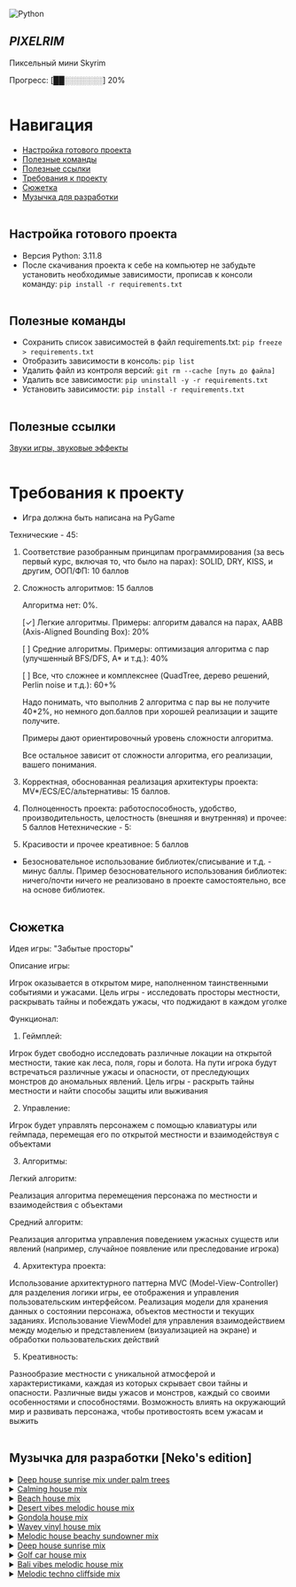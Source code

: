 ![Python](https://img.shields.io/badge/-Python-05122A?style=flat&logo=python)&nbsp;

## *PIXELRIM*
Пиксельный мини Skyrim

Прогресс: [██░░░░░░░] 20%
<br /> <br />


# Навигация
 - [Настройка готового проекта](#setting_up_a_project)
 - [Полезные команды](#useful_commands)
 - [Полезные ссылки](#useful_urls)
 - [Требования к проекту](#project_requirements)
 - [Сюжетка](#plot)
 - [Музычка для разработки](#nekos_music)
<br /> <br />


<a name="setting_up_a_project"></a> 
## Настройка готового проекта
 - Версия Python: 3.11.8
 - После скачивания проекта к себе на компьютер не забудьте установить необходимые зависимости, прописав к консоли команду:  `pip install -r requirements.txt`
<br /> <br />


<a name="useful_commands"></a> 
## Полезные команды
 - Сохранить список зависимостей в файл requirements.txt: `pip freeze > requirements.txt`
 - Отобразить зависимости в консоль: `pip list`
 - Удалить файл из контроля версий: `git rm --cache [путь до файла]`
 - Удалить все зависимости: `pip uninstall -y -r requirements.txt`
 - Установить зависимости: `pip install -r requirements.txt`
<br /> <br />


<a name="useful_urls"></a> 
## Полезные ссылки
[Звуки игры, звуковые эффекты](https://pixabay.com/ru/sound-effects/search/%d0%b7%d0%b2%d1%83%d0%ba%d0%b8%20%d0%b8%d0%b3%d1%80%d1%8b/?pagi=9)
<br /> <br />


<a name="project_requirements"></a> 
# Требования к проекту
- Игра должна быть написана на PyGame

Технические - 45:
1) Соответствие разобранным принципам программирования (за весь первый курс, включая то, что было на парах): SOLID, DRY, KISS, и другим, ООП/ФП: 10 баллов
2) Сложность алгоритмов: 15 баллов


    Алгоритма нет: 0%.

    [✓] Легкие алгоритмы. Примеры: алгоритм давался на парах, AABB (Axis-Aligned Bounding Box): 20%

    [ ] Средние алгоритмы. Примеры: оптимизация алгоритма с пар (улучшенный BFS/DFS, A* и т.д.): 40%

    [ ] Все, что сложнее и комплекснее (QuadTree, дерево решений, Perlin noise и т.д.): 60+%

    Надо понимать, что выполнив 2 алгоритма с пар вы не получите 40*2%, но немного доп.баллов при хорошей реализации и защите получите.

    Примеры дают ориентировочный уровень сложности алгоритма.

    Все остальное зависит от сложности алгоритма, его реализации, вашего понимания.

3) Корректная, обоснованная реализация архитектуры проекта: MV*/ECS/EC/альтернативы: 15 баллов.
4) Полноценность проекта: работоспособность, удобство, производительность, целостность (внешняя и внутренняя) и прочее: 5 баллов
Нетехнические - 5:

1) Красивости и прочее креативное: 5 баллов

- Безосновательное использование библиотек/списывание и т.д. - минус баллы. Пример безосновательного использования библиотек: ничего/почти ничего не реализовано в проекте самостоятельно, все на основе библиотек.
<br /> <br />


<a name="plot"></a>
## Сюжетка
Идея игры: "Забытые просторы"

Описание игры: 

Игрок оказывается в открытом мире, наполненном таинственными событиями и ужасами. Цель игры - исследовать просторы местности, раскрывать тайны и побеждать ужасы, что поджидают в каждом уголке

Функционал:

1. Геймплей:

Игрок будет свободно исследовать различные локации на открытой местности, такие как леса, поля, горы и болота.
На пути игрока будут встречаться различные ужасы и опасности, от преследующих монстров до аномальных явлений.
Цель игры - раскрыть тайны местности и найти способы защиты или выживания

2. Управление:

Игрок будет управлять персонажем с помощью клавиатуры или геймпада, перемещая его по открытой местности и взаимодействуя с объектами

3. Алгоритмы:

Легкий алгоритм: 

Реализация алгоритма перемещения персонажа по местности и взаимодействия с объектами

Средний алгоритм: 

Реализация алгоритма управления поведением ужасных существ или явлений (например, случайное появление или преследование игрока)

4. Архитектура проекта:

Использование архитектурного паттерна MVC (Model-View-Controller) для разделения логики игры, ее отображения и управления пользовательским интерфейсом.
Реализация модели для хранения данных о состоянии персонажа, объектов местности и текущих заданиях.
Использование ViewModel для управления взаимодействием между моделью и представлением (визуализацией на экране) и обработки пользовательских действий

5. Креативность:

Разнообразие местности с уникальной атмосферой и характеристиками, каждая из которых скрывает свои тайны и опасности.
Различные виды ужасов и монстров, каждый со своими особенностями и способностями.
Возможность влиять на окружающий мир и развивать персонажа, чтобы противостоять всем ужасам и выжить
<br /> <br />


<a name="nekos_music"></a>
## Музычка для разработки [Neko's edition]
<details>
  <summary>
    <a href='https://www.youtube.com/watch?v=sD-FEPismf4'>Deep house sunrise mix under palm trees</a>
  </summary>
  <img src='data_for_readme/deep_house_sunrise_mix_under_palm_trees.png'></img>
</details>

<details>
  <summary>
    <a href='https://www.youtube.com/watch?v=ZpK0UqP7T-g'>Calming house mix</a>
  </summary>
  <img src='data_for_readme/calming_house_mix.png'></img>
</details>

<details>
  <summary>
    <a href='https://www.youtube.com/watch?v=G-ZtNK8IVAU'>Beach house mix</a>
  </summary>
  <img src='data_for_readme/beach_house_mix.png'></img>
</details>

<details>
  <summary>
    <a href='https://www.youtube.com/watch?v=c_hO_fjmMnk'>Desert vibes melodic house mix</a>
  </summary>
  <img src='data_for_readme/desert_vibes_melodic_house_mix.png'></img>
</details>

<details>
  <summary>
    <a href='https://www.youtube.com/watch?v=tyZqw_UuiF0'>Gondola house mix</a>
  </summary>
  <img src='data_for_readme/gondola_house_mix.png'></img>
</details>

<details>
  <summary>
    <a href='https://www.youtube.com/watch?v=dSZRLMcml8k'>Wavey vinyl house mix</a>
  </summary>
  <img src='data_for_readme/wavey_vinyl_house_mix.png'></img>
</details>

<details>
  <summary>
    <a href='https://www.youtube.com/watch?v=ujLBD9pFPtY'>Melodic house beachy sundowner mix</a>
  </summary>
  <img src='data_for_readme/melodic_house_beachy_sundowner_mix.png'></img>
</details>

<details>
  <summary>
    <a href='https://www.youtube.com/watch?v=ujLBD9pFPtY'>Deep house sunrise mix</a>
  </summary>
  <img src='data_for_readme/deep_house_sunrise_mix.png'></img>
</details>

<details>
  <summary>
    <a href='https://www.youtube.com/watch?v=k91a5HNwoAw'>Golf car house mix</a>
  </summary>
  <img src='data_for_readme/golf_car_house_mix.png'></img>
</details>

<details>
  <summary>
    <a href='https://www.youtube.com/watch?v=vgd-95t-jR4'>Bali vibes melodic house mix</a>
  </summary>
  <img src='data_for_readme/bali_vibes_melodic_house_mix.png'></img>
</details>

<details>
  <summary>
    <a href='https://www.youtube.com/watch?v=xaFIBS3V9s4'>Melodic techno cliffside mix</a>
  </summary>
  <img src='data_for_readme/melodic_techno_cliffside_mix.png'></img>
</details>
<br /> <br />

